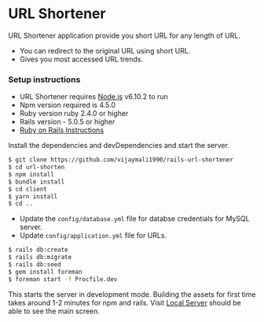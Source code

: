 # URL Shortener

URL Shortener application provide you short URL for any length of URL.
  - You can redirect to the original URL using short URL.
  - Gives you most accessed URL trends.

### Setup instructions

 - URL Shortener requires [Node.js](https://nodejs.org/) v6.10.2 to run
 - Npm version required is 4.5.0
 - Ruby version ruby 2.4.0 or higher
 - Rails version - 5.0.5 or higher
 - [Ruby on Rails Instructions](https://gorails.com/setup/osx/10.11-el-capitan)

Install the dependencies and devDependencies and start the server.

```sh
$ git clone https://github.com/vijaymali1990/rails-url-shortener
$ cd url-shorten
$ npm install
$ bundle install
$ cd client
$ yarn install
$ cd ..
```
 - Update the `config/database.yml` file for databse credentials for MySQL server.
 - Update `config/application.yml` file for URLs.

```sh
$ rails db:create
$ rails db:migrate
$ rails db:seed
$ gem install foreman
$ foreman start -f Procfile.dev
```
This starts the server in development mode.
Building the assets for first time takes around 1-2 minutes for npm and rails.
Visit [Local Server](http://localhost:3000) should be able to see the main screen.
